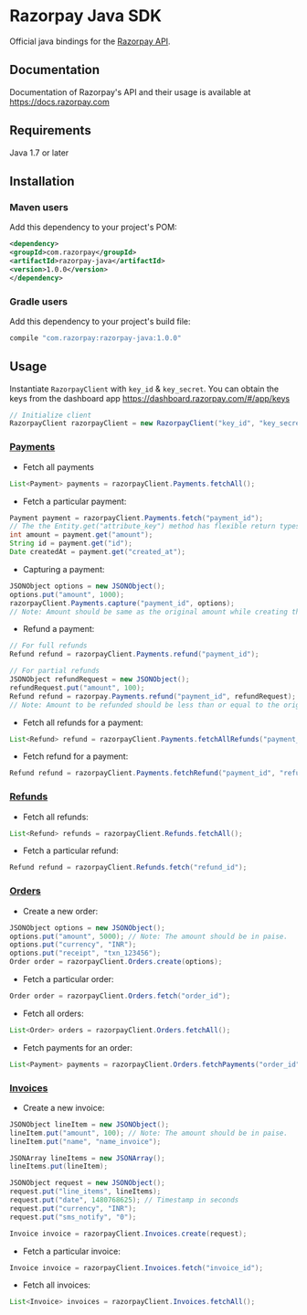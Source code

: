 # Razorpay Java SDK

Official java bindings for the [Razorpay API](https://docs.razorpay.com/docs/payments).


## Documentation

Documentation of Razorpay's API and their usage is available at <https://docs.razorpay.com>

## Requirements

Java 1.7 or later

## Installation

### Maven users

Add this dependency to your project's POM:

```xml
<dependency>
<groupId>com.razorpay</groupId>
<artifactId>razorpay-java</artifactId>
<version>1.0.0</version>
</dependency>
```

### Gradle users

Add this dependency to your project's build file:

```groovy
compile "com.razorpay:razorpay-java:1.0.0"
```

## Usage

Instantiate `RazorpayClient` with `key_id` & `key_secret`. You can obtain the keys from the dashboard app <https://dashboard.razorpay.com/#/app/keys>

```java
// Initialize client
RazorpayClient razorpayClient = new RazorpayClient("key_id", "key_secret");
```

### [Payments](https://docs.razorpay.com/docs/return-objects#payment-entity)
* Fetch all payments
```java
List<Payment> payments = razorpayClient.Payments.fetchAll();
```

* Fetch a particular payment:
```java
Payment payment = razorpayClient.Payments.fetch("payment_id");
// The the Entity.get("attribute_key") method has flexible return types depending on the attribute
int amount = payment.get("amount");
String id = payment.get("id");
Date createdAt = payment.get("created_at");
```

* Capturing a payment:
```java
JSONObject options = new JSONObject();
options.put("amount", 1000);
razorpayClient.Payments.capture("payment_id", options);
// Note: Amount should be same as the original amount while creating the payment. The amount should be in paise.
```

* Refund a payment:
```java
// For full refunds
Refund refund = razorpayClient.Payments.refund("payment_id");

// For partial refunds
JSONObject refundRequest = new JSONObject();
refundRequest.put("amount", 100);
Refund refund = razorpay.Payments.refund("payment_id", refundRequest);
// Note: Amount to be refunded should be less than or equal to the original amount.The amount should be in paise.
```

* Fetch all refunds for a payment:
```java
List<Refund> refund = razorpayClient.Payments.fetchAllRefunds("payment_id");
```

* Fetch refund for a payment:
```java
Refund refund = razorpayClient.Payments.fetchRefund("payment_id", "refund_id");
```

### [Refunds](https://docs.razorpay.com/docs/return-objects#refund-entity)

* Fetch all refunds:
```java
List<Refund> refunds = razorpayClient.Refunds.fetchAll();
```

* Fetch a particular refund:
```java
Refund refund = razorpayClient.Refunds.fetch("refund_id");
```

### [Orders](https://docs.razorpay.com/docs/return-objects#order-entity)

* Create a new order:
```java
JSONObject options = new JSONObject();
options.put("amount", 5000); // Note: The amount should be in paise.
options.put("currency", "INR");
options.put("receipt", "txn_123456");
Order order = razorpayClient.Orders.create(options);
```

* Fetch a particular order:
```java
Order order = razorpayClient.Orders.fetch("order_id");
```
* Fetch all orders:
```java
List<Order> orders = razorpayClient.Orders.fetchAll();
```
* Fetch payments for an order:
```java
List<Payment> payments = razorpayClient.Orders.fetchPayments("order_id");
```

### [Invoices](https://docs.razorpay.com/v1/page/invoices)

* Create a new invoice:
```java
JSONObject lineItem = new JSONObject();
lineItem.put("amount", 100); // Note: The amount should be in paise.
lineItem.put("name", "name_invoice");

JSONArray lineItems = new JSONArray();
lineItems.put(lineItem);

JSONObject request = new JSONObject();
request.put("line_items", lineItems);
request.put("date", 1480768625); // Timestamp in seconds
request.put("currency", "INR");
request.put("sms_notify", "0"); 

Invoice invoice = razorpayClient.Invoices.create(request);
```

* Fetch a particular invoice:
```java
Invoice invoice = razorpayClient.Invoices.fetch("invoice_id");
```
* Fetch all invoices:
```java
List<Invoice> invoices = razorpayClient.Invoices.fetchAll();
```
